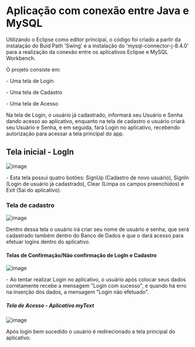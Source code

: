 <h1>Aplicação com conexão entre Java e MySQL</h1>

<p>Utilizando o Eclipse como editor principal, o código foi criado a partir da instalação do Buid Path 'Swing' e a instalação do 'mysql-connector-j-8.4.0' para a realização da conexão entre os aplicativos Eclipse e MySQL Workbench.</p>
<p>O projeto consiste em: </p>
<p>- Uma tela de Login</p>
<p>- Uma tela de Cadastro</p>
<p>- Uma tela de Acesso</p>
<p>Na tela de Login, o usuário já cadastrado, informará seu Usuário e Senha dando acesso ao aplicativo, enquanto na tela de cadastro o usuário criará seu Usuário e Senha, e em seguida, fará Login no aplicativo, recebendo autorização para acessar a tela principal do app.</p>

<h2>Tela inicial - LogIn</h2>

![image](https://github.com/cleslleydemoura/java_mysql_app/assets/100368699/eb6d7fff-e088-4ff8-bef2-af48edc1ca5a)

<p>- Esta tela possui quatro botões: SignUp (Cadastro de novo usuário), SignIn (Login de usuário já cadastrado), Clear (Limpa os campos preenchidos) e Exit (Sai do aplicativo). </p>

<h3>Tela de cadastro</h3>

![image](https://github.com/cleslleydemoura/java_mysql_app/assets/100368699/833a57aa-b8c8-4794-8d11-1e971139a02c)
<p>Dentro dessa tela o usuário irá criar seu nome de usuário e senha, que será cadastrado também dentro do Banco de Dados e que o dará acesso para efetuar logins dentro do aplicativo.</p>

<h4>Telas de Confirmação/Não confirmação de LogIn e Cadastro</h4>

![image](https://github.com/cleslleydemoura/java_mysql_app/assets/100368699/e4a2d68c-affa-4dbe-8f62-bc33a516fdea)

<p>- Ao tentar realizar Login no aplicativo, o usuário após colocar seus dados corretamente recebe a mensagem "Login com sucesso", e quando há erro na inserção dos dados, a mensagem "Login não efetuado".</p>

<h5>Tela de Acesso - Aplicativo myText</h5>

![image](https://github.com/cleslleydemoura/java_mysql_app/assets/100368699/817e1adf-daa0-421c-8c0f-b3f3bfa0f03f)

<p>Após login bem sucedido o usuário é redirecionado a tela principal do aplicativo.</p>
